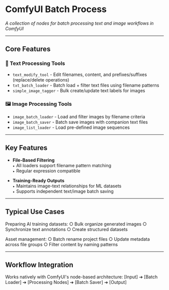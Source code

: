 # ComfyUI Batch Process   
*A collection of nodes for batch processing text and image workflows in ComfyUI*

---

## Core Features

### 🔧 Text Processing Tools
- `text_modify_tool` - Edit filenames, content, and prefixes/suffixes (replace/delete operations)
- `txt_batch_loader` - Batch load + filter text files using filename patterns
- `simple_image_tagger` - Bulk create/update text labels for images

### 🖼️ Image Processing Tools
- `image_batch_loader` - Load and filter images by filename criteria
- `image_batch_saver` - Batch save images with companion text files
- `image_list_loader` - Load pre-defined image sequences

---

## Key Features
- **File-Based Filtering**   
  `▸` All loaders support filename pattern matching   
  `▸` Regular expression compatible
    
- **Training-Ready Outputs**   
  `▸` Maintains image-text relationships for ML datasets   
  `▸` Supports independent text/image batch saving
    
---

## Typical Use Cases
Preparing AI training datasets:
○ Bulk organize generated images
○ Synchronize text annotations
○ Create structured datasets

Asset management:
○ Batch rename project files
○ Update metadata across file groups
○ Filter content by naming patterns


---

## Workflow Integration
Works natively with ComfyUI's node-based architecture:
[Input] ➔ [Batch Loader] ➔ [Processing Nodes] ➔ [Batch Saver] ➔ [Output]

